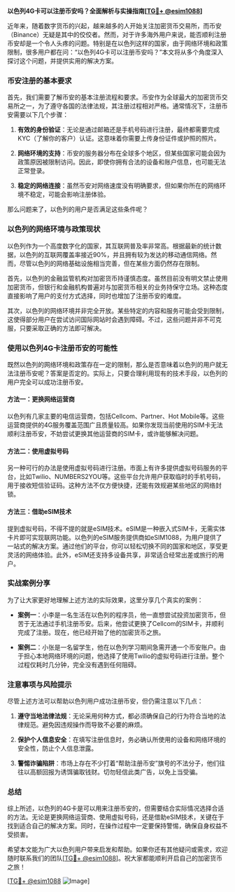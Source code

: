 **以色列4G卡可以注册币安吗？全面解析与实操指南[[TG💪+ @esim1088](https://t.me/s/esim1088)]**

近年来，随着数字货币的兴起，越来越多的人开始关注加密货币交易所，而币安（Binance）无疑是其中的佼佼者。然而，对于许多海外用户来说，能否顺利注册币安却是一个令人头疼的问题。特别是在以色列这样的国家，由于网络环境和政策限制，很多用户都在问：“以色列4G卡可以注册币安吗？”本文将从多个角度深入探讨这个问题，并提供实用的解决方案。

### 币安注册的基本要求

首先，我们需要了解币安的基本注册流程和要求。币安作为全球最大的加密货币交易所之一，为了遵守各国的法律法规，其注册过程相对严格。通常情况下，注册币安需要以下几个步骤：

1. **有效的身份验证**：无论是通过邮箱还是手机号码进行注册，最终都需要完成KYC（了解你的客户）认证。这意味着你需要上传身份证件或护照的照片。
   
2. **网络环境的支持**：币安的服务器分布在全球多个地区，但某些国家可能会因为政策原因被限制访问。因此，即使你拥有合法的设备和账户信息，也可能无法正常登录。

3. **稳定的网络连接**：虽然币安对网络速度没有明确要求，但如果你所在的网络环境不稳定，可能会影响注册体验。

那么问题来了，以色列的用户是否满足这些条件呢？

### 以色列的网络环境与政策现状

以色列作为一个高度数字化的国家，其互联网普及率非常高。根据最新的统计数据，以色列的互联网覆盖率接近90%，并且拥有较为发达的移动通信网络。然而，尽管以色列的网络基础设施相当完善，但在某些方面仍然存在限制。

首先，以色列的金融监管机构对加密货币持谨慎态度。虽然目前没有明文禁止使用加密货币，但银行和金融机构普遍对与加密货币相关的业务持保守立场。这种态度直接影响了用户的支付方式选择，同时也增加了注册币安的难度。

其次，以色列的网络环境并非完全开放。某些特定的内容和服务可能会受到限制，这使得部分用户在尝试访问国际网站时会遇到障碍。不过，这些问题并非不可克服，只要采取正确的方法即可解决。

### 使用以色列4G卡注册币安的可能性

既然以色列的网络环境和政策存在一定的限制，那么是否意味着以色列的用户就无法注册币安呢？答案是否定的。实际上，只要合理利用现有的技术手段，以色列的用户完全可以成功注册币安。

#### 方法一：更换网络运营商

以色列有几家主要的电信运营商，包括Cellcom、Partner、Hot Mobile等。这些运营商提供的4G服务覆盖范围广且质量较高。如果你发现当前使用的SIM卡无法顺利注册币安，不妨尝试更换其他运营商的SIM卡，或许能够解决问题。

#### 方法二：使用虚拟号码

另一种可行的办法是使用虚拟号码进行注册。市面上有许多提供虚拟号码服务的平台，比如Twilio、NUMBERS2YOU等。这些平台允许用户获取临时的手机号码，用于接收短信验证码。这种方法不仅方便快捷，还能有效规避某些地区的网络封锁。

#### 方法三：借助eSIM技术

提到虚拟号码，不得不提的就是eSIM技术。eSIM是一种嵌入式SIM卡，无需实体卡片即可实现联网功能。以色列的eSIM服务提供商如eSIM1088，为用户提供了一站式的解决方案。通过他们的平台，你可以轻松切换不同的国家和地区，享受更灵活的网络体验。此外，eSIM还支持多设备共享，非常适合经常出差或旅行的用户。

### 实战案例分享

为了让大家更好地理解上述方法的实际效果，这里分享几个真实的案例：

- **案例一**：小李是一名生活在以色列的程序员，他一直想尝试投资加密货币，但苦于无法通过手机注册币安。后来，他尝试更换了Cellcom的SIM卡，并顺利完成了注册。现在，他已经开始了他的加密货币之旅。

- **案例二**：小张是一名留学生，他在以色列学习期间急需开通一个币安账户。由于担心本地网络环境的问题，他选择了使用Twilio的虚拟号码进行注册。整个过程仅耗时几分钟，完全没有遇到任何阻碍。

### 注意事项与风险提示

尽管上述方法可以帮助以色列用户成功注册币安，但仍需注意以下几点：

1. **遵守当地法律法规**：无论采用何种方式，都必须确保自己的行为符合当地的法律规范。避免因违规操作而导致不必要的麻烦。

2. **保护个人信息安全**：在填写注册信息时，务必确认所使用的设备和网络环境的安全性，防止个人信息泄露。

3. **警惕诈骗陷阱**：市场上存在不少打着“帮助注册币安”旗号的不法分子，他们往往以高额回报为诱饵骗取钱财。切勿轻信此类广告，以免上当受骗。

### 总结

综上所述，以色列的4G卡是可以用来注册币安的，但需要结合实际情况选择合适的方法。无论是更换网络运营商、使用虚拟号码，还是借助eSIM技术，关键在于找到适合自己的解决方案。同时，在操作过程中一定要保持警惕，确保自身权益不受损害。

希望本文能为广大以色列用户带来启发和帮助。如果你还有其他疑问或需求，欢迎随时联系我们的团队[[TG💪+ @esim1088](https://t.me/s/esim1088)]。祝大家都能顺利开启自己的加密货币之旅！

[[TG💪+ @esim1088](https://t.me/s/esim1088) ![Image](https://i.postimg.cc/4NQfJmqS/Snipaste-2025-05-13-00-14-12.png)]